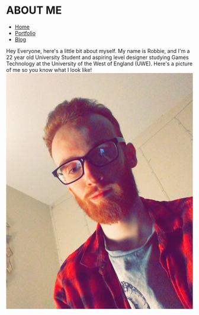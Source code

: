 # ABOUT ME

- [Home](index.md)
- [Portfolio](portfolio.md)
- [Blog](blog.md)

Hey Everyone, here's a little bit about myself. 
My name is Robbie, and I'm a 22 year old University Student and aspiring level designer studying Games Technology at the University of the West of England (UWE). 
Here's a picture of me so you know what I look like!
![Selfie](/images/Me.JPG)
